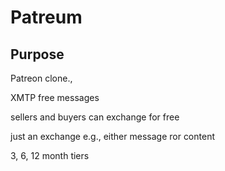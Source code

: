 # Patreum

## Purpose
Patreon clone.,

XMTP free messages

sellers and buyers can exchange for free

just an exchange e.g., either message ror content


3, 6, 12 month tiers

